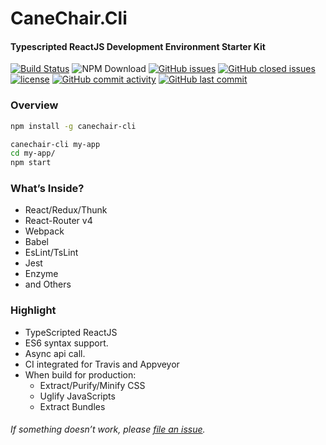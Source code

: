
# CaneChair.Cli
#### Typescripted ReactJS Development Environment Starter Kit

 [![Build Status](https://travis-ci.org/simon8029/canechair.cli.svg?branch=master)](https://travis-ci.org/simon8029/canechair.cli)
 ![NPM Download](https://img.shields.io/npm/dt/canechair-cli.svg)
 [![GitHub issues](https://img.shields.io/github/issues/simon8029/canechair.cli.svg)]() 
 [![GitHub closed issues](https://img.shields.io/github/issues-closed/simon8029/canechair.cli.svg?colorB=green)]() 
 [![license](https://img.shields.io/github/license/simon8029/canechair.cli.svg)]() [![GitHub commit activity](https://img.shields.io/github/commit-activity/4w/simon8029/canechair.cli.svg)]() [![GitHub last commit](https://img.shields.io/github/last-commit/simon8029/canechair.cli.svg)]()




### Overview
```sh
npm install -g canechair-cli

canechair-cli my-app 
cd my-app/
npm start
```


### What’s Inside?
* React/Redux/Thunk
* React-Router v4
* Webpack
* Babel
* EsLint/TsLint
* Jest
* Enzyme
* and Others

### Highlight
* TypeScripted ReactJS
* ES6 syntax support.
* Async api call.
* CI integrated for Travis and Appveyor
* When build for production:
  * Extract/Purify/Minify CSS
  * Uglify JavaScripts
  * Extract Bundles

###### If something doesn’t work, please [file an issue](https://github.com/simon8029/canechair.cli/issues/new).
